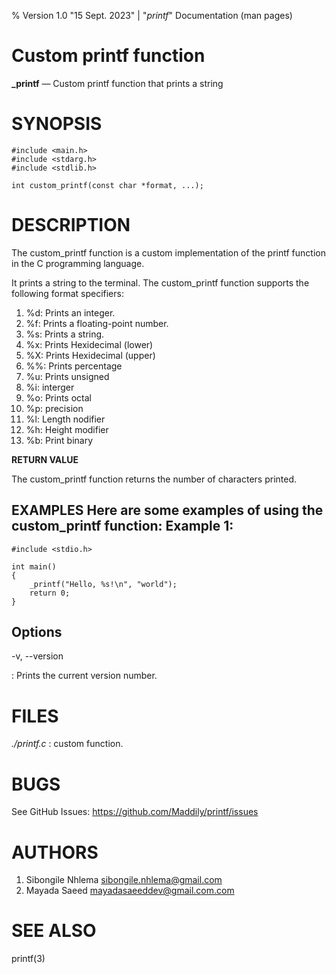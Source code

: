 % Version 1.0 "15 Sept. 2023" | "_printf_" Documentation (man pages)

Custom printf function
====

**_printf** — Custom printf function that prints a string

SYNOPSIS
========

    #include <main.h>
    #include <stdarg.h>
    #include <stdlib.h>

    int custom_printf(const char *format, ...);

DESCRIPTION
===========

The custom_printf function is a custom implementation of the printf function in the C programming language.

It prints a string to the terminal.
The custom_printf function supports the following format specifiers:

 1. %d:  Prints an integer.
 2. %f:  Prints a floating-point number.
 3. %s:  Prints a string.
 4. %x:  Prints Hexidecimal (lower)
 5. %X:  Prints Hexidecimal (upper)
 6. %%:  Prints percentage
 7. %u:  Prints unsigned
 8. %i:  interger 
 9. %o:  Prints octal
 10. %p:  precision
 11. %l:  Length nodifier
 12. %h:  Height modifier
 13. %b:  Print binary

**RETURN VALUE**

The custom_printf function returns the number of characters printed.

**EXAMPLES**
Here are some examples of using the custom_printf function:
Example 1:
----------

    #include <stdio.h>

    int main() 
    {
        _printf("Hello, %s!\n", "world");
        return 0;
    }


Options
-------

-v, --version

:   Prints the current version number.

FILES
=====

*./printf.c*
:   custom function.

BUGS
====

See GitHub Issues: <https://github.com/Maddily/printf/issues>

AUTHORS
=======

1. Sibongile Nhlema <sibongile.nhlema@gmail.com>
2. Mayada Saeed <mayadasaeeddev@gmail.com.com>

SEE ALSO
========

printf(3)

